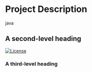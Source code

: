 # Project Description
  java


  ## A second-level heading

  [![License](https://img.shields.io/badge/License-Apache_2.0-blue.svg)](https://opensource.org/licenses/Apache-2.0)
  ### A third-level heading

  